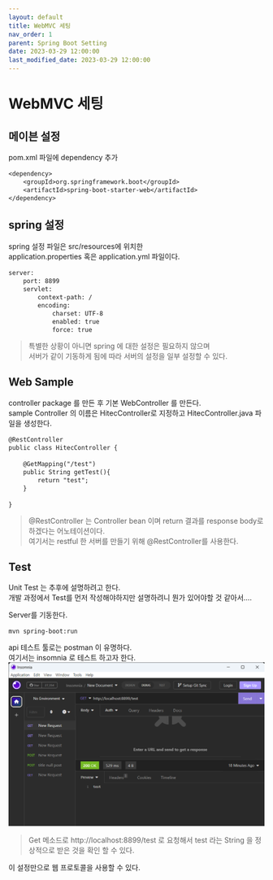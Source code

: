 ```yaml
---
layout: default
title: WebMVC 세팅
nav_order: 1
parent: Spring Boot Setting
date: 2023-03-29 12:00:00
last_modified_date: 2023-03-29 12:00:00
---
```



# WebMVC 세팅 #   

## 메이븐 설정 ##  

pom.xml 파일에 dependency 추가
```
<dependency>
	<groupId>org.springframework.boot</groupId>
	<artifactId>spring-boot-starter-web</artifactId>
</dependency>
```

## spring 설정 ##
spring 설정 파일은 src/resources에 위치한   
application.properties 혹은 application.yml 파일이다. 

```
server:
	port: 8899
	servlet:
		context-path: /
		encoding:
			charset: UTF-8
			enabled: true
			force: true
```
> 특별한 상황이 아니면 spring 에 대한 설정은 필요하지 않으며   
> 서버가 같이 기동하게 됨에 따라 서버의 설정을 일부 설정할 수 있다.    

## Web Sample ##

controller package 를 만든 후 기본 WebController 를 만든다.    
sample Controller 의 이름은 HitecController로 지정하고 HitecController.java  파일을 생성한다.    
```
@RestController
public class HitecController {

    @GetMapping("/test")
    public String getTest(){
        return "test";
    }
    
}
```
> @RestController 는 Controller bean 이며 return 결과를 response body로 하겠다는 어노테이션이다.    
> 여기서는 restful 한 서버를 만들기 위해 @RestController를 사용한다.   

## Test ##

Unit Test 는 추후에 설명하려고 한다.    
개발 과정에서 Test를 먼저 작성해야하지만 설명하려니 뭔가 있어야할 것 같아서....

Server를 기동한다. 
```
mvn spring-boot:run
```
api 테스트 툴로는 postman 이 유명하다.   
여기서는 insomnia 로 테스트 하고자 한다.    
![mvn test](../image/SpringBootSetting/webmvc1.png)   
> Get 메소드로 http://localhost:8899/test 로 요청해서 test 라는 String 을 정상적으로 받은 것을 확인 할 수 있다.    


이 설정만으로 웹 프로토콜을 사용할 수 있다.